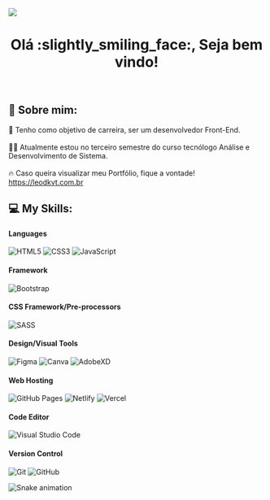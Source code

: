 <!--Visualização de perfil-->
[![](https://visitcount.itsvg.in/api?id=LeoDKVT&label=Profile%20Views&color=12&icon=5&pretty=true)](https://visitcount.itsvg.in)

<h1 align="center"> Olá :slightly_smiling_face:, Seja bem vindo! </h1>
<p align="center">
<a href="https://api.whatsapp.com/send?phone=5511939275748" target="_blank"><img alt="" src="https://img.shields.io/badge/Whatsapp-000?logo=Whatsapp&logoColor=63084D&style=for-the-badge" style="vertical-align:center" /></a>
<a href="https://leodkvt.com.br" target="_blank"><img alt="" src="https://img.shields.io/badge/portfolio-000?logo=portfolio&logoColor=63084D&style=for-the-badge" style="vertical-align:center" /></a>
<a href="https://www.linkedin.com/in/jose-leonardo-dev-front-end/" target="_blank"><img alt="" src="https://img.shields.io/badge/LinkedIn-000?logo=linkedin&logoColor=63084D&style=for-the-badge" style="vertical-align:center" /></a>
  
</p>

## 💫 Sobre mim:

:rocket: Tenho como objetivo de carreira, ser um desenvolvedor Front-End.  <br><br>
:man_technologist: Atualmente estou no terceiro semestre do curso tecnólogo Análise e Desenvolvimento de Sistema. <br><br>
:fire: Caso queira visualizar meu Portfólio, fique a vontade! https://leodkvt.com.br

## 💻 My Skills:

#### Languages
![HTML5](https://img.shields.io/badge/-HTML5-000?style=for-the-badge&logo=html5)
![CSS3](https://img.shields.io/badge/-CSS3-000?style=for-the-badge&logo=css3)
![JavaScript](https://img.shields.io/badge/-JavaScript-000?style=for-the-badge&logo=javascript)

#### Framework
![Bootstrap](https://img.shields.io/badge/-Bootstrap-000?style=for-the-badge&logo=bootstrap)

#### CSS Framework/Pre-processors
![SASS](https://img.shields.io/badge/-SASS-000?style=for-the-badge&logo=sass)

#### Design/Visual Tools
![Figma](https://img.shields.io/badge/-Figma-000?style=for-the-badge&logo=figma)
![Canva](https://img.shields.io/badge/-Canva-000?style=for-the-badge&logo=canva)
![AdobeXD](https://img.shields.io/badge/-Adobe-000?style=for-the-badge&logo=adobexd)

#### Web Hosting
![GitHub Pages](https://img.shields.io/badge/-GitHub%20Pages-000?style=for-the-badge&logo=github)
![Netlify](https://img.shields.io/badge/-Netlify-000?style=for-the-badge&logo=netlify)
![Vercel](https://img.shields.io/badge/-Vercel-000?style=for-the-badge&logo=vercel)

#### Code Editor
![Visual Studio Code](https://img.shields.io/badge/-Vscode-000?style=for-the-badge&logo=visual-studio-code)

#### Version Control
![Git](https://img.shields.io/badge/-Git-000?style=for-the-badge&logo=git)
![GitHub](https://img.shields.io/badge/-GitHub-000?style=for-the-badge&logo=github)

<!--pac-man-do-github-->
![Snake animation](https://github.com/betopinheiro1005/betopinheiro1005/blob/output/github-contribution-grid-snake.svg)
